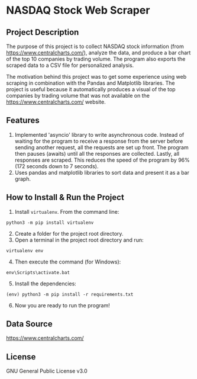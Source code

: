 # NASDAQ Stock Web Scraper

## Project Description
The purpose of this project is to collect NASDAQ stock information (from https://www.centralcharts.com/), analyze the data, and produce a bar chart of the top 10 companies by trading volume. The program also exports the scraped data to a CSV file for personalized analysis. 

The motivation behind this project was to get some experience using web scraping in combination with the Pandas and Matplotlib libraries. The project is useful because it automatically produces a visual of the top companies by trading volume that was not available on the https://www.centralcharts.com/ website. 

## Features
1. Implemented 'asyncio' library to write asynchronous code. Instead of waiting for the program to receive a response from the server before sending another request, all the requests are set up front. The program then pauses (awaits) until all the responses are collected. Lastly, all responses are scraped. This reduces the speed of the program by 96% (172 seconds down to 7 seconds).
2. Uses pandas and matplotlib libraries to sort data and present it as a bar graph. 

## How to Install & Run the Project
1. Install `virtualenv`. From the command line:
```
python3 -m pip install virtualenv
```
2. Create a folder for the project root directory.
3. Open a terminal in the project root directory and run:
```
virtualenv env
```
4. Then execute the command (for Windows):
```
env\Scripts\activate.bat
```
5. Install the dependencies:
```
(env) python3 -m pip install -r requirements.txt
```
6. Now you are ready to run the program!


## Data Source
https://www.centralcharts.com/

## License
GNU General Public License v3.0
